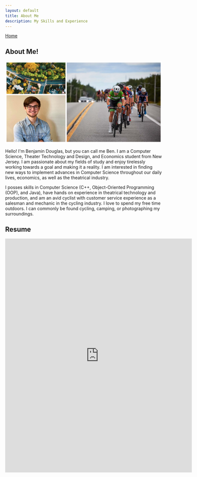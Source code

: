 ```yaml
---
layout: default
title: About Me
description: My Skills and Experience
---
```

[Home](https://bentdoug.github.io/index.html)

## About Me!

![About Me Photos](https://github.com/bentdoug/bentdoug.github.io/blob/main/photos/aboutmephotos.png?raw=true)

Hello!  I'm Benjamin Douglas, but you can call me Ben.  I am a Computer Science, Theater Technology and Design, and Economics student from New Jersey.  I am passionate about my fields of study and enjoy tirelessly working towards a goal and making it a reality. I am interested in finding new ways to implement advances in Computer Science throughout our daily lives, economics, as well as the theatrical industry.

I posses skills in Computer Science (C++, Object-Oriented Programming (OOP), and Java), have hands on experience in theatrical technology and production, and am an avid cyclist with customer service experience as a salesman and mechanic in the cycling industry. I love to spend my free time outdoors.  I can commonly be found cycling, camping, or photographing my surroundings.

## Resume
<iframe src="https://ursinuscollege365-my.sharepoint.com/personal/bedouglas_ursinus_edu/_layouts/15/Doc.aspx?sourcedoc={61b3120e-0cd1-4efe-845d-014ea0a21380}&amp;action=embedview&amp;wdEmbedCode=0" width="600px" height="750px" frameborder="0">This is an embedded <a target="_blank" href="https://office.com">Microsoft Office</a> document, powered by <a target="_blank" href="https://office.com/webapps">Office</a>.</iframe>



